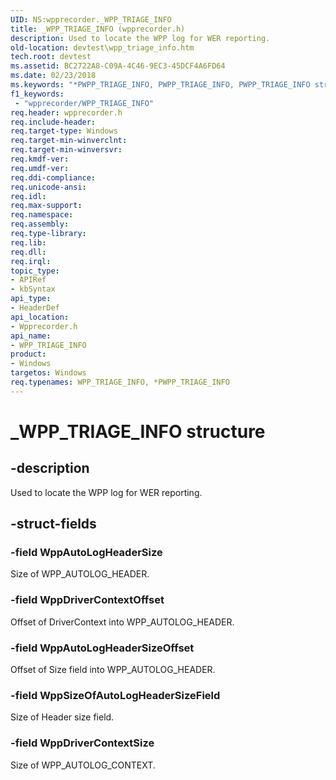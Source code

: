 ```yaml
---
UID: NS:wpprecorder._WPP_TRIAGE_INFO
title: _WPP_TRIAGE_INFO (wpprecorder.h)
description: Used to locate the WPP log for WER reporting.
old-location: devtest\wpp_triage_info.htm
tech.root: devtest
ms.assetid: BC2722A8-C09A-4C46-9EC3-45DCF4A6FD64
ms.date: 02/23/2018
ms.keywords: "*PWPP_TRIAGE_INFO, PWPP_TRIAGE_INFO, PWPP_TRIAGE_INFO structure pointer [Driver Development Tools], WPP_TRIAGE_INFO, WPP_TRIAGE_INFO structure [Driver Development Tools], _WPP_TRIAGE_INFO, devtest.wpp_triage_info, wpprecorder/PWPP_TRIAGE_INFO, wpprecorder/WPP_TRIAGE_INFO"
f1_keywords:
 - "wpprecorder/WPP_TRIAGE_INFO"
req.header: wpprecorder.h
req.include-header: 
req.target-type: Windows
req.target-min-winverclnt: 
req.target-min-winversvr: 
req.kmdf-ver: 
req.umdf-ver: 
req.ddi-compliance: 
req.unicode-ansi: 
req.idl: 
req.max-support: 
req.namespace: 
req.assembly: 
req.type-library: 
req.lib: 
req.dll: 
req.irql: 
topic_type:
- APIRef
- kbSyntax
api_type:
- HeaderDef
api_location:
- Wpprecorder.h
api_name:
- WPP_TRIAGE_INFO
product:
- Windows
targetos: Windows
req.typenames: WPP_TRIAGE_INFO, *PWPP_TRIAGE_INFO
---
```


# _WPP_TRIAGE_INFO structure


## -description


Used to locate the WPP log
for WER reporting.


## -struct-fields




### -field WppAutoLogHeaderSize

Size of WPP_AUTOLOG_HEADER.


### -field WppDriverContextOffset

Offset of DriverContext into WPP_AUTOLOG_HEADER.


### -field WppAutoLogHeaderSizeOffset

Offset of Size field into WPP_AUTOLOG_HEADER.


### -field WppSizeOfAutoLogHeaderSizeField

 Size of Header size field.


### -field WppDriverContextSize

 Size of WPP_AUTOLOG_CONTEXT.

